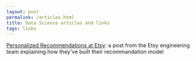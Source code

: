 ```yaml
---
layout: post
permalink: /articles.html
title: Data Science articles and links
tags: links
---
```


[Personalized Recommendations at Etsy](https://codeascraft.com/2014/11/17/personalized-recommendations-at-etsy/): a post from the Etsy engineering team explaining how they've built their recommandation model
